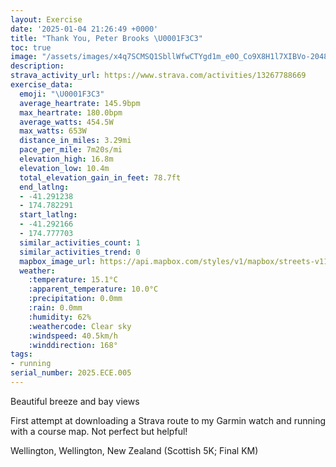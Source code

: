 ```yaml
---
layout: Exercise
date: '2025-01-04 21:26:49 +0000'
title: "Thank You, Peter Brooks \U0001F3C3"
toc: true
image: "/assets/images/x4q7SCMSQ1SbllWfwCTYgd1m_e0O_Co9X8H1l7XIBVo-2048x1536.jpg.jpeg"
description:
strava_activity_url: https://www.strava.com/activities/13267788669
exercise_data:
  emoji: "\U0001F3C3"
  average_heartrate: 145.9bpm
  max_heartrate: 180.0bpm
  average_watts: 454.5W
  max_watts: 653W
  distance_in_miles: 3.29mi
  pace_per_mile: 7m20s/mi
  elevation_high: 16.8m
  elevation_low: 10.4m
  total_elevation_gain_in_feet: 78.7ft
  end_latlng:
  - -41.291238
  - 174.782291
  start_latlng:
  - -41.292166
  - 174.777703
  similar_activities_count: 1
  similar_activities_trend: 0
  mapbox_image_url: https://api.mapbox.com/styles/v1/mapbox/streets-v11/static/path-5+787af2-1.0(n%60%60%7BFeuwi%60%40Ji%40Zm%40TcAZs%40J%7B%40WMWEYM_%40IEEMEa%40KYQWEIGIIQIEE%3FC%5DYe%40Uc%40Ma%40UCG%3FE%5C%7BAL_%40%5EiBCEYGMEOS%5DFQTE%40M%3Fe%40FU%3Fi%40H%7D%40%3Fu%40HgAl%40%7B%40PGLGVA%7CA%40jALnBCd%40Jt%40%3Fh%40Hd%40%3Fl%40APMH%5DFe%40D_BHsATKHOZs%40bASL%7D%40PaBR%5BHmBTQASI%5Da%40Ua%40UAoAP%5B%40k%40NK%40YJcALc%40%3FkAVKA%5DQg%40Ke%40U%7D%40YS%40oB%5Eg%40Bw%40aAWWC%40%40BLRp%40t%40d%40%5Ev%40%5CDD%40Ft%40%5Cv%40h%40b%40H~Ap%40JFVXT%40vBYZADBFLBXHzB%3Fh%40JTVHPPT%60%40RD%5C%3Ff%40NHCJFNBVPPNJFHPDBL%40d%40Tn%40%60%40F%3FVHNPTd%40RNFANLLDBERHFCJ%40VHj%40f%40f%40L~%40%5ENBv%40XRNFTJFFBT%3F%5Ca%40FUJONIVa%40p%40s%40l%40_%40DMLKVC%40UNSb%40Wj%40q%40LSp%40u%40L%5DZe%40JYd%40s%40Rk%40NUVm%40NUP_%40t%40qAW%5DqCsAKO%7B%40m%40%3FMR%5B%40IQGY%3FYIg%40Ws%40UUMgAg%40IIEYIOa%40KU%7D%40KcBOoDGm%40%3Fw%40DMRY%5EUnAOr%40Un%40KBEYcC%3Fu%40FoALaBFqC%40WCGCCgC%5Eg%40%40sBTuAHk%40JM%3FMBGLAZBNHLLD%7CAMX%3FpBK%7C%40I%5EGb%40ALGVCJDHNEp%40),pin-s-s+e5b22e(174.77987,-41.29304),pin-s-f+89ae00(174.78537000000006,-41.290570000000024)/auto/800x800?access_token=pk.eyJ1Ijoiam9zaGJlY2ttYW4iLCJhIjoiY205eWR2aDd1MWZ6djJrbXc4a3M0bWZleiJ9.XiG9OWkNcZk2QzjJbxLB4A
  weather:
    :temperature: 15.1°C
    :apparent_temperature: 10.0°C
    :precipitation: 0.0mm
    :rain: 0.0mm
    :humidity: 62%
    :weathercode: Clear sky
    :windspeed: 40.5km/h
    :winddirection: 168°
tags:
- running
serial_number: 2025.ECE.005
---
```

Beautiful breeze and bay views

First attempt at downloading a Strava route to my Garmin watch and running with a course map. Not perfect but helpful!

Wellington, Wellington, New Zealand (Scottish 5K; Final KM)
